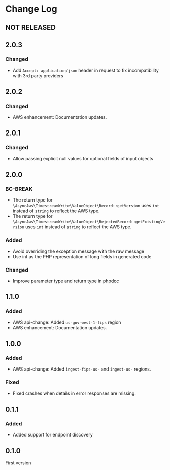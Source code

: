 # Change Log

## NOT RELEASED

## 2.0.3

### Changed

- Add `Accept: application/json` header in request to fix incompatibility with 3rd party providers

## 2.0.2

### Changed

- AWS enhancement: Documentation updates.

## 2.0.1

### Changed

- Allow passing explicit null values for optional fields of input objects

## 2.0.0

### BC-BREAK

- The return type for `\AsyncAws\TimestreamWrite\ValueObject\Record::getVersion` uses `int` instead of `string` to reflect the AWS type.
- The return type for `\AsyncAws\TimestreamWrite\ValueObject\RejectedRecord::getExistingVersion` uses `int` instead of `string` to reflect the AWS type.

### Added

- Avoid overriding the exception message with the raw message
- Use int as the PHP representation of long fields in generated code

### Changed

- Improve parameter type and return type in phpdoc

## 1.1.0

### Added

- AWS api-change: Added `us-gov-west-1-fips` region
- AWS enhancement: Documentation updates.

## 1.0.0

### Added

- AWS api-change: Added `ingest-fips-us-` and `ingest-us-` regions.

### Fixed

- Fixed crashes when details in error responses are missing.

## 0.1.1

### Added

- Added support for endpoint discovery

## 0.1.0

First version
